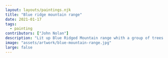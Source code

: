 ```yaml
---
layout: layouts/paintings.njk
title: "Blue ridge mountain range"
date: 2021-01-17
tags: 
  - painting
contributors: ["John Nolan"]
description: "Lit up Blue Ridged Mountain range whith a group of trees just in the fore front."
image: "assets/artwork/blue-mountain-range.jpg"
large: false
---
```

